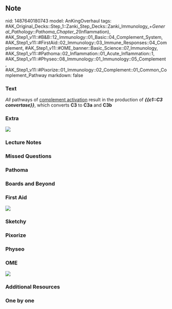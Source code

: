 ## Note
nid: 1487640180743
model: AnKingOverhaul
tags: #AK_Original_Decks::Step_1::Zanki_Step_Decks::Zanki_Immunology_+_General_Pathology::Pathoma_Chapter_2_(Inflammation), #AK_Step1_v11::#B&B::12_Immunology::01_Basic::04_Complement_System, #AK_Step1_v11::#FirstAid::02_Immunology::03_Immune_Responses::04_Complement, #AK_Step1_v11::#OME_banner::Basic_Science::07_Immunology, #AK_Step1_v11::#Pathoma::02_Inflammation::01_Acute_Inflammation::1, #AK_Step1_v11::#Physeo::08_Immunology::01_Immunology::05_Complement, #AK_Step1_v11::#Pixorize::01_Immunology::02_Complement::01_Common_Complement_Pathway
markdown: false

### Text
<div>
  <i>All</i> pathways of <u>complement activation</u> result in the
  production of <b><i>{{c1::C3 convertase}}</i></b>, which converts
  <b>C3</b> to <b>C3a</b> and <b>C3b</b>
</div>

### Extra
<img src="paste-515353125847412.jpg">

### Lecture Notes


### Missed Questions


### Pathoma


### Boards and Beyond


### First Aid
<img src="tmpuRAVva.png">

### Sketchy


### Pixorize


### Physeo


### OME
<div class="ome-widget">
  <a href=
  "https://onlinemeded.org/spa/immunology?ref=anki"><img src=
  "_OME_AnkiFlashcards_Topic_2.png"></a>
</div>

### Additional Resources


### One by one

